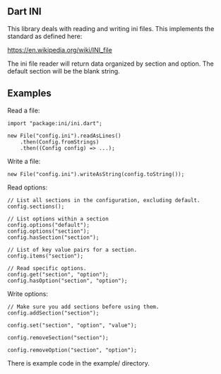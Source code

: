 Dart INI
--------

This library deals with reading and writing ini files. This implements the standard as defined here:

https://en.wikipedia.org/wiki/INI_file

The ini file reader will return data organized by section and option. The default section will be the blank string.

Examples
--------

Read a file:

    import "package:ini/ini.dart";

    new File("config.ini").readAsLines()
        .then(Config.fromStrings)
        .then((Config config) => ...);

Write a file:

    new File("config.ini").writeAsString(config.toString());

Read options:

    // List all sections in the configuration, excluding default.
    config.sections();

    // List options within a section
    config.options("default");
    config.options("section");
    config.hasSection("section");

    // List of key value pairs for a section.
    config.items("section");

    // Read specific options.
    config.get("section", "option");
    config.hasOption("section", "option");

Write options:

    // Make sure you add sections before using them.
    config.addSection("section");

    config.set("section", "option", "value");

    config.removeSection("section");

    config.removeOption("section", "option");

There is example code in the example/ directory.

